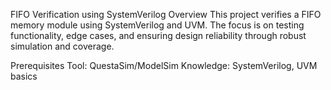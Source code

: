 FIFO Verification using SystemVerilog
Overview
This project verifies a FIFO memory module using SystemVerilog and UVM. The focus is on testing functionality, edge cases, and ensuring design reliability through robust simulation and coverage.

Prerequisites
Tool: QuestaSim/ModelSim
Knowledge: SystemVerilog, UVM basics
